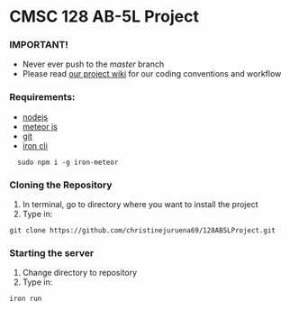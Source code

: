 # CMSC 128 AB-5L Project

### IMPORTANT!
  * Never ever push to the *master* branch
  * Please read [our project wiki](https://github.com/christinejuruena69/128AB5LProject/wiki) for our coding conventions and workflow

### Requirements:
  * [nodejs](https://github.com/creationix/nvm)
  * [meteor js](http://www.meteor.com/)
  * [git](http://git-scm.com/)
  * [iron cli](https://github.com/iron-meteor/iron-cli)
```
  sudo npm i -g iron-meteor
```

### Cloning the Repository
  1. In terminal, go to directory where you want to install the project
  2. Type in:
```
git clone https://github.com/christinejuruena69/128AB5LProject.git
```

### Starting the server
  1. Change directory to repository
  2. Type in:
```
iron run
```

